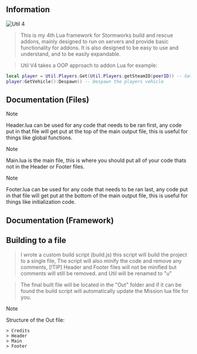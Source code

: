 ## Information
![Util 4](https://github.com/PirateJake2000/Util-V4/assets/79664479/09acb753-13fa-4e27-8f30-f59a9633c8bb)
> This is my 4th Lua framework for Stormworks build and rescue addons, mainly designed to run on servers and provide basic functionality for addons. It is also designed to be easy to use and understand, and to be easily expandable.


> Util V4 takes a OOP approach to addon Lua for example:

```lua
local player = Util.Players.Get(Util.Players.getSteamID(peerID)) -- Get the player object using the peerID
player:GetVehicle():Despawn() -- Despawn the players vehicle
```

## Documentation (Files)

> [!NOTE]
> Header.lua can be used for any code that needs to be ran first, any code put in that file will get put at the top of the main output file, this is useful for things like global functions.

> [!NOTE]
> Main.lua is the main file, this is where you should put all of your code thats not in the Header or Footer files.

> [!NOTE]
> Footer.lua can be used for any code that needs to be ran last, any code put in that file will get put at the bottom of the main output file, this is useful for things like initialization code.

## Documentation (Framework)

## Building to a file

> I wrote a custom build script (build.js) this script will build the project to a single file, The script will also minify the code and remove any comments,
> [!TIP]
> Header and Footer files will not be minified but comments will still be removed. and Util will be renamed to "u"

> The final built file will be located in the "Out" folder and if it can be found the build script will automatically update the Mission lua file for you.

> [!NOTE]
> Structure of the Out file:

```
> Credits
> Header
> Main
> Footer
```

